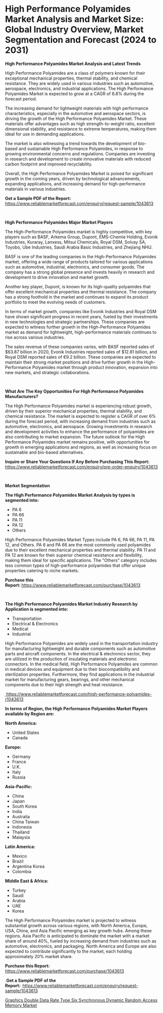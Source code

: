 <p><h1>High Performance Polyamides Market Analysis and Market Size: Global Industry Overview, Market Segmentation and Forecast (2024 to 2031)</h1></p><p><strong>High Performance Polyamides Market Analysis and Latest Trends</strong></p>
<p><p>High Performance Polyamides are a class of polymers known for their exceptional mechanical properties, thermal stability, and chemical resistance. They are widely used in various industries such as automotive, aerospace, electronics, and industrial applications. The High Performance Polyamides Market is expected to grow at a CAGR of 6.8% during the forecast period.</p><p>The increasing demand for lightweight materials with high performance characteristics, especially in the automotive and aerospace sectors, is driving the growth of the High Performance Polyamides Market. These materials offer advantages such as high strength-to-weight ratio, excellent dimensional stability, and resistance to extreme temperatures, making them ideal for use in demanding applications.</p><p>The market is also witnessing a trend towards the development of bio-based and sustainable High Performance Polyamides, in response to growing environmental concerns and regulations. Companies are investing in research and development to create innovative materials with reduced carbon footprint and improved recyclability.</p><p>Overall, the High Performance Polyamides Market is poised for significant growth in the coming years, driven by technological advancements, expanding applications, and increasing demand for high-performance materials in various industries.</p></p>
<p><strong>Get a Sample PDF of the Report:&nbsp;</strong> <a href="https://www.reliablemarketforecast.com/enquiry/request-sample/1043613">https://www.reliablemarketforecast.com/enquiry/request-sample/1043613</a></p>
<p>&nbsp;</p>
<p><strong>High Performance Polyamides Major Market Players</strong></p>
<p><p>The High-Performance Polyamides market is highly competitive, with key players such as BASF, Arkema Group, Dupont, EMS-Chemie Holding, Evonik Industries, Kuraray, Lanxess, Mitsui Chemicals, Royal DSM, Solvay SA, Toyobo, Ube Industries, Saudi Arabia Basic Industries, and Zhejiang NHU. </p><p>BASF is one of the leading companies in the High-Performance Polyamides market, offering a wide range of products tailored for various applications such as automotive, industrial, electronics, and consumer goods. The company has a strong global presence and invests heavily in research and development to drive innovation and market growth.</p><p>Another key player, Dupont, is known for its high-quality polyamides that offer excellent mechanical properties and thermal resistance. The company has a strong foothold in the market and continues to expand its product portfolio to meet the evolving needs of customers.</p><p>In terms of market growth, companies like Evonik Industries and Royal DSM have shown significant progress in recent years, fueled by their investments in new technologies and strategic partnerships. These companies are expected to witness further growth in the High-Performance Polyamides market as demand for lightweight, high-performance materials continues to rise across various industries.</p><p>The sales revenue of these companies varies, with BASF reported sales of $63.87 billion in 2020, Evonik Industries reported sales of $12.81 billion, and Royal DSM reported sales of €9.2 billion. These companies are expected to maintain their strong market positions and drive further growth in the High-Performance Polyamides market through product innovation, expansion into new markets, and strategic collaborations.</p></p>
<p>&nbsp;</p>
<p><strong>What Are The Key Opportunities For High Performance Polyamides Manufacturers?</strong></p>
<p><p>The High Performance Polyamides market is experiencing robust growth, driven by their superior mechanical properties, thermal stability, and chemical resistance. The market is expected to register a CAGR of over 6% during the forecast period, with increasing demand from industries such as automotive, electronics, and aerospace. Growing investments in research and development activities to enhance the performance of polyamides are also contributing to market expansion. The future outlook for the High Performance Polyamides market remains positive, with opportunities for growth in emerging applications and regions, as well as increasing focus on sustainable and bio-based alternatives.</p></p>
<p><strong>Inquire or Share Your Questions If Any Before Purchasing This Report:</strong> <a href="https://www.reliablemarketforecast.com/enquiry/pre-order-enquiry/1043613">https://www.reliablemarketforecast.com/enquiry/pre-order-enquiry/1043613</a></p>
<p>&nbsp;</p>
<p><strong>Market Segmentation</strong></p>
<p><strong>The High Performance Polyamides Market Analysis by types is segmented into:</strong></p>
<p><ul><li>PA 6</li><li>PA 66</li><li>PA 11</li><li>PA 12</li><li>Others</li></ul></p>
<p><p>High Performance Polyamides Market Types include PA 6, PA 66, PA 11, PA 12, and Others. PA 6 and PA 66 are the most commonly used polyamides due to their excellent mechanical properties and thermal stability. PA 11 and PA 12 are known for their superior chemical resistance and flexibility, making them ideal for specific applications. The "Others" category includes less common types of high-performance polyamides that offer unique properties catering to niche markets.</p></p>
<p><strong>Purchase this Report:&nbsp;</strong><a href="https://www.reliablemarketforecast.com/purchase/1043613">https://www.reliablemarketforecast.com/purchase/1043613</a></p>
<p>&nbsp;</p>
<p><strong>The High Performance Polyamides Market Industry Research by Application is segmented into:</strong></p>
<p><ul><li>Transportation</li><li>Electrical & Electronics</li><li>Medical</li><li>Industrial</li></ul></p>
<p><p>High Performance Polyamides are widely used in the transportation industry for manufacturing lightweight and durable components such as automotive parts and aircraft components. In the electrical & electronics sector, they are utilized in the production of insulating materials and electronic connectors. In the medical field, High Performance Polyamides are common in medical devices and equipment due to their biocompatibility and sterilization properties. Furthermore, they find applications in the industrial market for manufacturing gears, bearings, and other mechanical components due to their high strength and heat resistance.</p></p>
<p><a href="https://www.reliablemarketforecast.com/high-performance-polyamides-r1043613">&nbsp;https://www.reliablemarketforecast.com/high-performance-polyamides-r1043613</a></p>
<p><strong>In terms of Region, the High Performance Polyamides Market Players available by Region are:</strong></p>
<p>
    <p> <strong> North America: </strong>
        <ul>
            <li>United States</li>
            <li>Canada</li>
        </ul>
        </p> 
    <p> <strong> Europe: </strong>
        <ul>
            <li>Germany</li>
            <li>France</li>
            <li>U.K.</li>
            <li>Italy</li>
            <li>Russia</li>
        </ul>
        </p> 
    <p> <strong> Asia-Pacific: </strong>
        <ul>
            <li>China</li>
            <li>Japan</li>
            <li>South Korea</li>
            <li>India</li>
            <li>Australia</li>
            <li>China Taiwan</li>
            <li>Indonesia</li>
            <li>Thailand</li>
            <li>Malaysia</li>
        </ul>
        </p> 
    <p> <strong> Latin America: </strong>
        <ul>
            <li>Mexico</li>
            <li>Brazil</li>
            <li>Argentina Korea</li>
            <li>Colombia</li>
        </ul>
        </p> 
    <p> <strong> Middle East & Africa: </strong>
        <ul>
            <li>Turkey</li>
            <li>Saudi</li>
            <li>Arabia</li>
            <li>UAE</li>
            <li>Korea</li>
        </ul>
    </p>
    </p>
<p><p>The High Performance Polyamides market is projected to witness substantial growth across various regions, with North America, Europe, USA, China, and Asia Pacific emerging as key growth hubs. Among these regions, Asia Pacific is anticipated to dominate the market with a market share of around 40%, fueled by increasing demand from industries such as automotive, electronics, and packaging. North America and Europe are also expected to contribute significantly to the market, each holding approximately 20% market share.</p></p>
<p><strong>Purchase this Report: </strong><a href="https://www.reliablemarketforecast.com/purchase/1043613">https://www.reliablemarketforecast.com/purchase/1043613</a></p>
<p>&nbsp;<strong>Get a Sample PDF of the Report:&nbsp;&nbsp;</strong><a href="https://www.reliablemarketforecast.com/enquiry/request-sample/1043613">https://www.reliablemarketforecast.com/enquiry/request-sample/1043613</a></p>
<p><strong></strong></p>
<p><p><a href="https://github.com/annerides/Market-Research-Report-List-1/blob/main/graphics-double-data-rate-type-six-synchronous-dynamic-random-access-memory-market.md">Graphics Double Data Rate Type Six Synchronous Dynamic Random Access Memory Market</a></p></p>